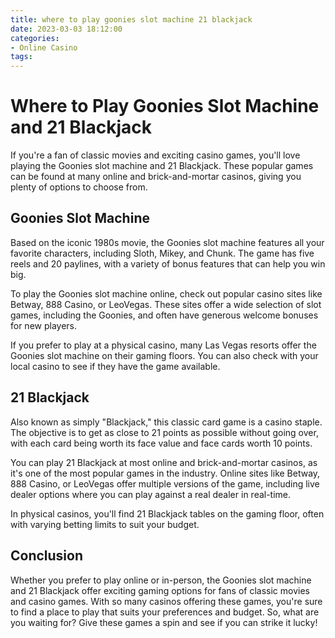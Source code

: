 ```yaml
---
title: where to play goonies slot machine 21 blackjack
date: 2023-03-03 18:12:00
categories:
- Online Casino
tags:
---
```

# Where to Play Goonies Slot Machine and 21 Blackjack

If you're a fan of classic movies and exciting casino games, you'll love playing the Goonies slot machine and 21 Blackjack. These popular games can be found at many online and brick-and-mortar casinos, giving you plenty of options to choose from.

## Goonies Slot Machine

Based on the iconic 1980s movie, the Goonies slot machine features all your favorite characters, including Sloth, Mikey, and Chunk. The game has five reels and 20 paylines, with a variety of bonus features that can help you win big.

To play the Goonies slot machine online, check out popular casino sites like Betway, 888 Casino, or LeoVegas. These sites offer a wide selection of slot games, including the Goonies, and often have generous welcome bonuses for new players.

If you prefer to play at a physical casino, many Las Vegas resorts offer the Goonies slot machine on their gaming floors. You can also check with your local casino to see if they have the game available.

## 21 Blackjack

Also known as simply "Blackjack," this classic card game is a casino staple. The objective is to get as close to 21 points as possible without going over, with each card being worth its face value and face cards worth 10 points.

You can play 21 Blackjack at most online and brick-and-mortar casinos, as it's one of the most popular games in the industry. Online sites like Betway, 888 Casino, or LeoVegas offer multiple versions of the game, including live dealer options where you can play against a real dealer in real-time.

In physical casinos, you'll find 21 Blackjack tables on the gaming floor, often with varying betting limits to suit your budget.

## Conclusion

Whether you prefer to play online or in-person, the Goonies slot machine and 21 Blackjack offer exciting gaming options for fans of classic movies and casino games. With so many casinos offering these games, you're sure to find a place to play that suits your preferences and budget. So, what are you waiting for? Give these games a spin and see if you can strike it lucky!